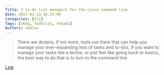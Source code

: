 ```yaml
---
Title: 3 to-do list managers for the Linux command line
Date: 2017-01-13 16:25:00
Categories: [cli]
Tags: [iKog, Todolist, Yokadi]
Authors: sedlav
---
```


> There are dozens, if not more, tools out there that can help you manage your ever-expanding lists of tasks and to-dos. If you want to manage your tasks like a techie, or just feel like going back to basics, the best way to do that is to turn to the command line.

[Link](https://opensource.com/article/17/1/task-managers-linux-command-line)
